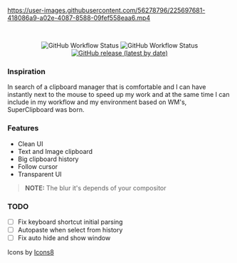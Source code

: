 https://user-images.githubusercontent.com/56278796/225697681-418086a9-a02e-4087-8588-09fef558eaa6.mp4

</br>
<p align="center">
	<img alt="GitHub Workflow Status" src="https://img.shields.io/github/actions/workflow/status/SergioRibera/super_clipboard/ci.yml?label=ci&style=flat-square">
	<img alt="GitHub Workflow Status" src="https://img.shields.io/github/actions/workflow/status/SergioRibera/super_clipboard/build.yml?label=build&style=flat-square">
    <a href="https://github.com/SergioRibera/super_clipboard/releases"><img alt="GitHub release (latest by date)" src="https://img.shields.io/github/v/release/SergioRibera/super_clipboard?label=download&style=flat-square"></a>
</p>

### Inspiration
In search of a clipboard manager that is comfortable and I can have instantly next to the mouse to speed up my work and at the same time I can include in my workflow and my environment based on WM's, SuperClipboard was born.

### Features
- Clean UI
- Text and Image clipboard
- Big clipboard history
- Follow cursor
- Transparent UI

> **NOTE:** The blur it's depends of your compositor

### TODO
- [ ] Fix keyboard shortcut initial parsing
- [ ] Autopaste when select from history
- [ ] Fix auto hide and show window

Icons by <a target="_blank" href="https://icons8.com">Icons8</a>
